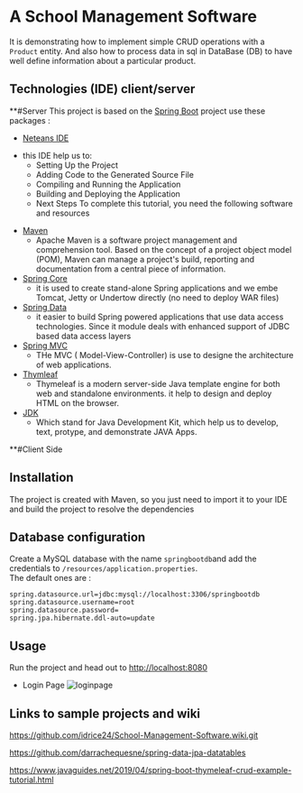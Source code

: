 # A School Management Software 

It is demonstrating how to implement simple CRUD operations with a `Product` entity.
And also how to process data in sql in DataBase (DB) to have well define information about a particular product.

## Technologies (IDE) client/server
**#Server
This project is based on the [Spring Boot](http://projects.spring.io/spring-boot/) project use these packages :
- [Neteans IDE](https://netbeans.org/index.html)
* this IDE help us to:
    - Setting Up the Project
    - Adding Code to the Generated Source File
    - Compiling and Running the Application
    - Building and Deploying the Application
    - Next Steps
  To complete this tutorial, you need the following software and resources
- [Maven](https://maven.apache.org/)
    - Apache Maven is a software project management and comprehension tool. Based on the concept of a project object model (POM), Maven can manage a project's build, reporting and documentation from a central piece of information.
- [Spring Core](https://spring.io/projects/spring-boot)
    - it is used to create stand-alone Spring applications and we embe Tomcat, Jetty or Undertow directly (no need to deploy WAR files)
- [Spring Data](https://spring.io/projects/spring-data-jdbc)
    -  it easier to build Spring powered applications that use data access technologies. Since it module deals with enhanced support of JDBC based data access layers
- [Spring MVC](https://www.tutorialspoint.com/spring/spring_web_mvc_framework.htm)
    - THe MVC ( Model-View-Controller) is use to designe the architecture of web applications.
- [Thymleaf](https://www.thymeleaf.org/)
    - Thymeleaf is a modern server-side Java template engine for both web and standalone environments. it help to design and deploy HTML on the browser.
- [JDK](http://java.sun.com/javase/downloads/index.jsp)
    - Which stand for Java Development Kit, which help us to develop, text, protype, and demonstrate JAVA Apps.
 
 
**#Client Side

## Installation 
The project is created with Maven, so you just need to import it to your IDE and build the project to resolve the dependencies

## Database configuration 
Create a MySQL database with the name `springbootdb`and add the credentials to `/resources/application.properties`.  
The default ones are :

```
spring.datasource.url=jdbc:mysql://localhost:3306/springbootdb
spring.datasource.username=root
spring.datasource.password=
spring.jpa.hibernate.ddl-auto=update
```

## Usage 
Run the project and head out to [http://localhost:8080](http://localhost:8080)
* Login Page
![loginpage](https://github.com/idrice24/School-Management-Software/blob/master/src/main/resources/static/images/adminlogin.PNG)


## Links to sample projects and wiki
https://github.com/idrice24/School-Management-Software.wiki.git

https://github.com/darrachequesne/spring-data-jpa-datatables

https://www.javaguides.net/2019/04/spring-boot-thymeleaf-crud-example-tutorial.html
